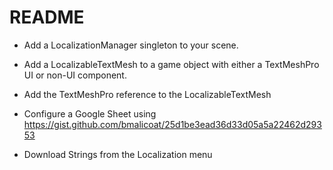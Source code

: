 # README

- Add a LocalizationManager singleton to your scene.
- Add a LocalizableTextMesh to a game object with either a TextMeshPro UI or non-UI component. 
- Add the TextMeshPro reference to the LocalizableTextMesh

- Configure a Google Sheet using https://gist.github.com/bmalicoat/25d1be3ead36d33d05a5a22462d29353
- Download Strings from the Localization menu